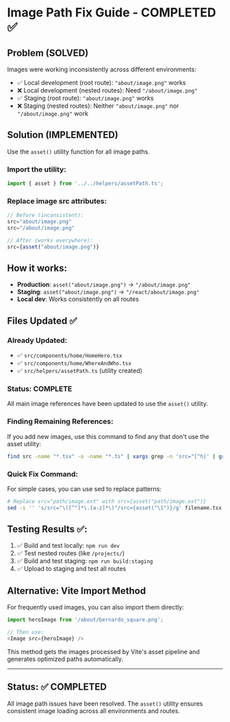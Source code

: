 # Image Path Fix Guide - COMPLETED ✅

## Problem (SOLVED)

Images were working inconsistently across different environments:

- ✅ Local development (root route): `"about/image.png"` works
- ❌ Local development (nested routes): Need `"/about/image.png"`
- ✅ Staging (root route): `"about/image.png"` works
- ❌ Staging (nested routes): Neither `"about/image.png"` nor `"/about/image.png"` work

## Solution (IMPLEMENTED)

Use the `asset()` utility function for all image paths.

### Import the utility:

```typescript
import { asset } from '../../helpers/assetPath.ts';
```

### Replace image src attributes:

```typescript
// Before (inconsistent):
src="about/image.png"
src="/about/image.png"

// After (works everywhere):
src={asset("about/image.png")}
```

## How it works:

- **Production**: `asset("about/image.png")` → `"/about/image.png"`
- **Staging**: `asset("about/image.png")` → `"/react/about/image.png"`
- **Local dev**: Works consistently on all routes

## Files Updated ✅

### Already Updated:

- ✅ `src/components/home/HomeHero.tsx`
- ✅ `src/components/home/WhereAndWho.tsx`
- ✅ `src/helpers/assetPath.ts` (utility created)

### Status: COMPLETE

All main image references have been updated to use the `asset()` utility.

### Finding Remaining References:

If you add new images, use this command to find any that don't use the asset utility:

```bash
find src -name "*.tsx" -o -name "*.ts" | xargs grep -n 'src="[^h]' | grep -v asset
```

### Quick Fix Command:

For simple cases, you can use sed to replace patterns:

```bash
# Replace src="path/image.ext" with src={asset("path/image.ext")}
sed -i '' 's/src="\([^"]*\.[a-z]*\)"/src={asset("\1")}/g' filename.tsx
```

## Testing Results ✅:

1. ✅ Build and test locally: `npm run dev`
2. ✅ Test nested routes (like `/projects/`)
3. ✅ Build and test staging: `npm run build:staging`
4. ✅ Upload to staging and test all routes

## Alternative: Vite Import Method

For frequently used images, you can also import them directly:

```typescript
import heroImage from '/about/bernardo_square.png';

// Then use:
<Image src={heroImage} />
```

This method gets the images processed by Vite's asset pipeline and generates optimized paths automatically.

---

## Status: ✅ COMPLETED

All image path issues have been resolved. The `asset()` utility ensures consistent image loading across all environments
and routes.
